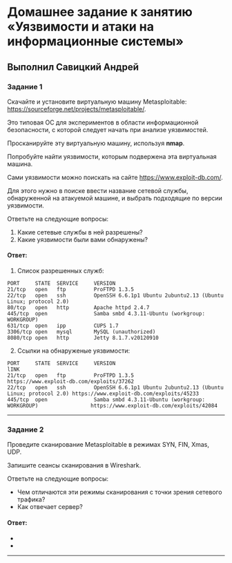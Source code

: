 # Домашнее задание к занятию «Уязвимости и атаки на информационные системы»

## Выполнил Савицкий Андрей

### Задание 1

Скачайте и установите виртуальную машину Metasploitable: https://sourceforge.net/projects/metasploitable/.

Это типовая ОС для экспериментов в области информационной безопасности, с которой следует начать при анализе уязвимостей.

Просканируйте эту виртуальную машину, используя **nmap**.

Попробуйте найти уязвимости, которым подвержена эта виртуальная машина.

Сами уязвимости можно поискать на сайте https://www.exploit-db.com/.

Для этого нужно в поиске ввести название сетевой службы, обнаруженной на атакуемой машине, и выбрать подходящие по версии уязвимости.

Ответьте на следующие вопросы:

1) Какие сетевые службы в ней разрешены?
2) Какие уязвимости были вами обнаружены?
  
#### Ответ:
1) Список разрешенных служб:
```
PORT     STATE  SERVICE     VERSION
21/tcp   open   ftp         ProFTPD 1.3.5
22/tcp   open   ssh         OpenSSH 6.6.1p1 Ubuntu 2ubuntu2.13 (Ubuntu Linux; protocol 2.0)
80/tcp   open   http        Apache httpd 2.4.7
445/tcp  open               Samba smbd 4.3.11-Ubuntu (workgroup: WORKGROUP)
631/tcp  open   ipp         CUPS 1.7
3306/tcp open   mysql       MySQL (unauthorized)
8080/tcp open   http        Jetty 8.1.7.v20120910
```
2) Ссылки на обнаруженые уязвимости:
```
PORT     STATE  SERVICE     VERSION                                                         lINK
21/tcp   open   ftp         ProFTPD 1.3.5                                                   https://www.exploit-db.com/exploits/37262
22/tcp   open   ssh         OpenSSH 6.6.1p1 Ubuntu 2ubuntu2.13 (Ubuntu Linux; protocol 2.0) https://www.exploit-db.com/exploits/45233
445/tcp  open               Samba smbd 4.3.11-Ubuntu (workgroup: WORKGROUP)                 https://www.exploit-db.com/exploits/42084
```




---

### Задание 2

Проведите сканирование Metasploitable в режимах SYN, FIN, Xmas, UDP.

Запишите сеансы сканирования в Wireshark.

Ответьте на следующие вопросы:

- Чем отличаются эти режимы сканирования с точки зрения сетевого трафика?
- Как отвечает сервер?

#### Ответ:
-
-



---

